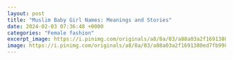 ```yaml
---
layout: post
title: "Muslim Baby Girl Names: Meanings and Stories"
date: 2024-02-03 07:36:48 +0000
categories: "Female fashion"
excerpt_image: https://i.pinimg.com/originals/a8/8a/03/a88a03a2f1691380ed7fb9985f36f4d4.jpg
image: https://i.pinimg.com/originals/a8/8a/03/a88a03a2f1691380ed7fb9985f36f4d4.jpg
---
```

